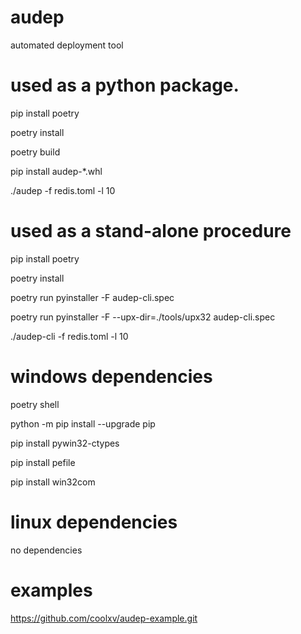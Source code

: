 # audep
automated deployment tool

# used as a python package.
pip install poetry

poetry install

poetry build

pip install audep-*.whl 

./audep -f redis.toml -l 10
# used as a stand-alone procedure
pip install  poetry

poetry install

poetry run pyinstaller -F audep-cli.spec 

poetry run pyinstaller -F --upx-dir=./tools/upx32 audep-cli.spec

./audep-cli -f redis.toml -l 10

# windows dependencies
poetry shell

python -m pip install --upgrade pip

pip install pywin32-ctypes

pip install pefile

pip install win32com

# linux dependencies

no dependencies

# examples

https://github.com/coolxv/audep-example.git
